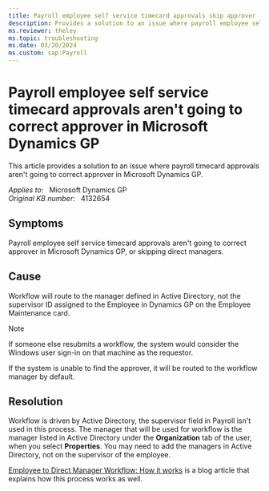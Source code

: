 ```yaml
---
title: Payroll employee self service timecard approvals skip approver
description: Provides a solution to an issue where payroll employee self service timecard approvals aren't going to correct approver in Microsoft Dynamics GP.
ms.reviewer: theley
ms.topic: troubleshooting
ms.date: 03/20/2024
ms.custom: sap:Payroll
---
```

# Payroll employee self service timecard approvals aren't going to correct approver in Microsoft Dynamics GP

This article provides a solution to an issue where payroll timecard approvals aren't going to correct approver in Microsoft Dynamics GP.

_Applies to:_ &nbsp; Microsoft Dynamics GP  
_Original KB number:_ &nbsp; 4132654

## Symptoms

Payroll employee self service timecard approvals aren't going to correct approver in Microsoft Dynamics GP, or skipping direct managers.

## Cause

Workflow will route to the manager defined in Active Directory, not the supervisor ID assigned to the Employee in Dynamics GP on the Employee Maintenance card.

> [!NOTE]
> If someone else resubmits a workflow, the system would consider the Windows user sign-in on that machine as the requestor.

If the system is unable to find the approver, it will be routed to the workflow manager by default.

## Resolution

Workflow is driven by Active Directory, the supervisor field in Payroll isn't used in this process. The manager that will be used for workflow is the manager listed in Active Directory under the **Organization** tab of the user, when you select **Properties**. You may need to add the managers in Active Directory, not on the supervisor of the employee.

[Employee to Direct Manager Workflow: How it works](https://community.dynamics.com/blogs/post/?postid=58486234-57cd-42af-b825-323a6434ad72) is a blog article that explains how this process works as well.
